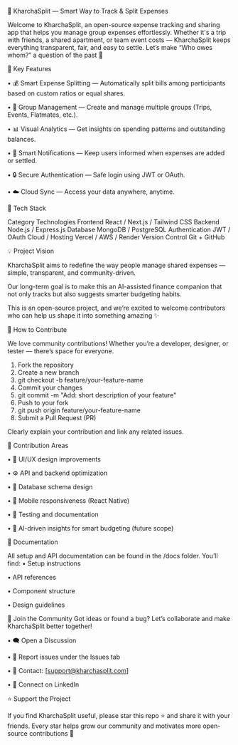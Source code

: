💸 KharchaSplit — Smart Way to Track & Split Expenses

Welcome to KharchaSplit, an open-source expense tracking and sharing app that helps you manage group expenses effortlessly. 
Whether it's a trip with friends, a shared apartment, or team event costs — KharchaSplit keeps everything transparent, fair, and easy to settle.
Let’s make “Who owes whom?” a question of the past 🚀
 
🌟 Key Features

•	💰 Smart Expense Splitting — Automatically split bills among participants based on custom ratios or equal shares.

•	👥 Group Management — Create and manage multiple groups (Trips, Events, Flatmates, etc.).

•	📊 Visual Analytics — Get insights on spending patterns and outstanding balances.

•	🔔 Smart Notifications — Keep users informed when expenses are added or settled.

•	🔒 Secure Authentication — Safe login using JWT or OAuth.

•	☁️ Cloud Sync — Access your data anywhere, anytime.

 
🧩 Tech Stack

Category	Technologies
Frontend	React / Next.js / Tailwind CSS
Backend	Node.js / Express.js
Database	MongoDB / PostgreSQL
Authentication	JWT / OAuth
Cloud / Hosting	Vercel / AWS / Render
Version Control	Git + GitHub

 
💡 Project Vision

KharchaSplit aims to redefine the way people manage shared expenses — simple, transparent, and community-driven.

Our long-term goal is to make this an AI-assisted finance companion that not only tracks but also suggests smarter budgeting habits.

This is an open-source project, and we’re excited to welcome contributors who can help us shape it into something amazing ✨


🤝 How to Contribute

We love community contributions! Whether you’re a developer, designer, or tester — there’s space for everyone.

1.	Fork the repository
2.	Create a new branch
3.	git checkout -b feature/your-feature-name
4.	Commit your changes
5.	git commit -m "Add: short description of your feature"
6.	Push to your fork
7.	git push origin feature/your-feature-name
8.	Submit a Pull Request (PR)

Clearly explain your contribution and link any related issues.
 
🧭 Contribution Areas

•	🎨 UI/UX design improvements

•	⚙️ API and backend optimization

•	💾 Database schema design

•	📱 Mobile responsiveness (React Native)

•	🧪 Testing and documentation

•	🤖 AI-driven insights for smart budgeting (future scope)



📘 Documentation

All setup and API documentation can be found in the /docs folder.
You’ll find:
•	Setup instructions

•	API references

•	Component structure

•	Design guidelines


 
💬 Join the Community
Got ideas or found a bug? Let’s collaborate and make KharchaSplit better together!

•	🗨️ Open a Discussion

•	🐛 Report issues under the Issues tab

•	📧 Contact: [support@kharchasplit.com]

•	💼 Connect on LinkedIn


 
⭐ Support the Project

If you find KharchaSplit useful, please star this repo ⭐ and share it with your friends.
Every star helps grow our community and motivates more open-source contributions 💪
